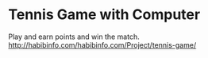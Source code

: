 # Tennis Game with Computer
Play and earn points and win the match.
http://habibinfo.com/habibinfo.com/Project/tennis-game/ 